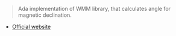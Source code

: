 > Ada implementation of WMM library, that calculates angle for magnetic declination.

- [Official website](https://www.akm.com/eu/en/products/tri-axis-magnetic-sensor/lineup-tri-axis-magnetic-sensor/ak09940a/)